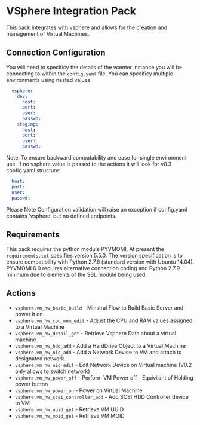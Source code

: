 # VSphere Integration Pack

This pack integrates with vsphere and allows for the creation and management of Virtual Machines.

## Connection Configuration

You will need to specificy the details of the vcenter instance you will be connecting to within the `config.yaml` file.
You can specificy multiple environments using nested values

```yaml
  vsphere:
    dev:
      host:
      port:
      user:
      passwd:
    staging:
      host:
      port:
      user:
      passwd:
```
Note: To ensure backward compatability and ease for single environment use. If no vsphere value is passed to the actions it will look for v0.3 config.yaml structure:
```yaml
  host:
  port:
  user:
  passwd:
```

Please Note Configuration validation will raise an exception if config.yaml contains 'vsphere' but no defined endpoints.

## Requirements
This pack requires the python module PYVMOMI. At present the `requirements.txt` specifies version 5.5.0. 
The version specification is to ensure compatibility with Python 2.7.6 (standard version with Ubuntu 14.04).
PYVMOMI 6.0 requires alternative connection coding and Python 2.7.9 minimum due to elements of the SSL module being used.

## Actions

* `vsphere.vm_hw_basic_build` - Minstral Flow to Build Basic Server and power it on.
* `vsphere.vm_hw_cpu_mem_edit` - Adjust the CPU and RAM values assigned to a Virtual Machine
* `vsphere.vm_hw_detail_get` - Retrieve Vsphere Data about a virtual machine
* `vsphere.vm_hw_hdd_add` - Add a HardDrive Object to a Virtual Machine
* `vsphere.vm_hw_nic_add` - Add a Network Device to VM and attach to designated network.
* `vsphere.vm_hw_nic_edit` - Edit Network Device on Virtual machine (V0.2 only allows to switch network)
* `vsphere.vm_hw_power_off` - Perform VM Power off - Equivilant of Holding power button
* `vsphere.vm_hw_power_on` - Power on Virtual Machine
* `vsphere.vm_hw_scsi_controller_add` - Add SCSI HDD Controller device to VM
* `vsphere.vm_hw_uuid_get` - Retrieve VM UUID
* `vsphere.vm_hw_moid_get` - Retrieve VM MOID

